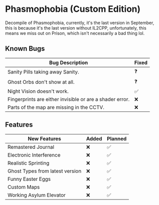 # Phasmophobia (Custom Edition)
Decompile of Phasmophobia, currently, it's the last version in September, this is because it's the last version without IL2CPP, unfortunately,
this means we miss out on Prison, which isn't necessarily a bad thing lol.
## Known Bugs

| Bug Description                                           | Fixed |
|-----------------------------------------------------------|-------|
| Sanity Pills taking away Sanity.                          | ❓    |
| Ghost Orbs don't show at all.                             | ❓    |
| Night Vision doesn't work.                                | ✅    |
| Fingerprints are either invisible or are a shader error.  | ❌    |
| Parts of the map are missing in the CCTV.                 | ❌    |

## Features

| New Features                        | Added | Planned |
|-------------------------------------|-------|---------|
| Remastered Journal                  | ❌    | ✅      |
| Electronic Interference             | ❌    | ✅      |
| Realistic Sprinting                 | ❌    | ✅      |
| Ghost Types from latest version     | ❌    | ✅      |
| Funny Easter Eggs                   | ❌    | ✅      |
| Custom Maps                         | ❌    | ✅      |
| Working Asylum Elevator             | ❌    | ✅      |
